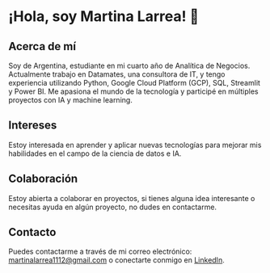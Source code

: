 # ¡Hola, soy Martina Larrea! 👋

## Acerca de mí
Soy de Argentina, estudiante en mi cuarto año de Analítica de Negocios. Actualmente trabajo en Datamates, una consultora de IT, y tengo experiencia utilizando Python, Google Cloud Platform (GCP), SQL, Streamlit y Power BI.
Me apasiona el mundo de la tecnología y participé en múltiples proyectos con IA y machine learning.

## Intereses
Estoy interesada en aprender y aplicar nuevas tecnologías para mejorar mis habilidades en el campo de la ciencia de datos e IA. 

## Colaboración
Estoy abierta a colaborar en proyectos, si tienes alguna idea interesante o necesitas ayuda en algún proyecto, no dudes en contactarme.

## Contacto
Puedes contactarme a través de mi correo electrónico: [martinalarrea1112@gmail.com](mailto:martinalarrea1112@gmail.com) o conectarte conmigo en [LinkedIn](https://www.linkedin.com/in/martina-larrea/).
